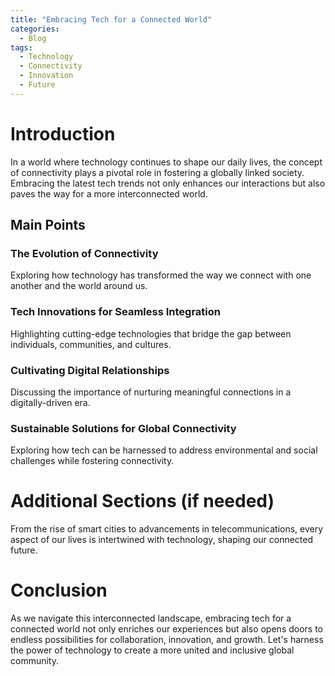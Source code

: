 ```yaml
---
title: "Embracing Tech for a Connected World"
categories:
  - Blog
tags:
  - Technology
  - Connectivity
  - Innovation
  - Future
---
```


# Introduction
In a world where technology continues to shape our daily lives, the concept of connectivity plays a pivotal role in fostering a globally linked society. Embracing the latest tech trends not only enhances our interactions but also paves the way for a more interconnected world.

## Main Points
### The Evolution of Connectivity
Exploring how technology has transformed the way we connect with one another and the world around us.

### Tech Innovations for Seamless Integration
Highlighting cutting-edge technologies that bridge the gap between individuals, communities, and cultures.

### Cultivating Digital Relationships
Discussing the importance of nurturing meaningful connections in a digitally-driven era.

### Sustainable Solutions for Global Connectivity
Exploring how tech can be harnessed to address environmental and social challenges while fostering connectivity.

# Additional Sections (if needed)
From the rise of smart cities to advancements in telecommunications, every aspect of our lives is intertwined with technology, shaping our connected future.

# Conclusion
As we navigate this interconnected landscape, embracing tech for a connected world not only enriches our experiences but also opens doors to endless possibilities for collaboration, innovation, and growth. Let's harness the power of technology to create a more united and inclusive global community.
